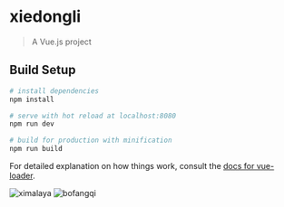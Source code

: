 # xiedongli

> A Vue.js project

## Build Setup

``` bash
# install dependencies
npm install

# serve with hot reload at localhost:8080
npm run dev

# build for production with minification
npm run build
```

For detailed explanation on how things work, consult the [docs for vue-loader](http://vuejs.github.io/vue-loader).

![ximalaya](https://github.com/nyz123/My-Front-end-knowledge/blob/develop/images/ximalaya.png)
![bofangqi](https://github.com/nyz123/My-Front-end-knowledge/blob/develop/images/bofangqi.png)



